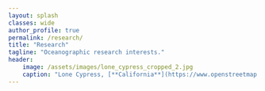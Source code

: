 ```yaml
---
layout: splash
classes: wide
author_profile: true
permalink: /research/
title: "Research"
tagline: "Oceanographic research interests."
header:
    image: /assets/images/lone_cypress_cropped_2.jpg
    caption: "Lone Cypress, [**California**](https://www.openstreetmap.org/#map=18/36.56922/-121.96568), Credit: E. E. Köhn"
---
```


